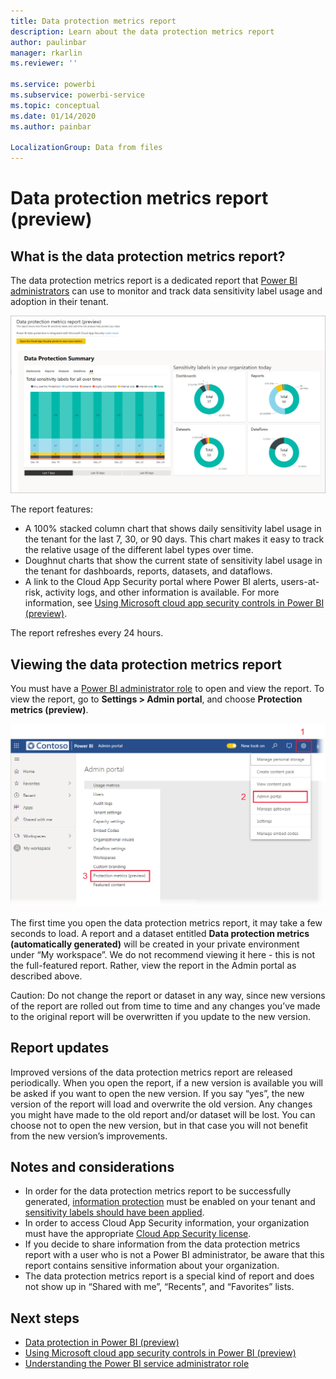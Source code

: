 ```yaml
---
title: Data protection metrics report
description: Learn about the data protection metrics report
author: paulinbar
manager: rkarlin
ms.reviewer: ''

ms.service: powerbi
ms.subservice: powerbi-service
ms.topic: conceptual
ms.date: 01/14/2020
ms.author: painbar

LocalizationGroup: Data from files
---
```

# Data protection metrics report (preview)

## What is the data protection metrics report?
The data protection metrics report is a dedicated report that [Power BI administrators](../service-admin-role.md) can use to  monitor and track data sensitivity label usage and adoption in their tenant.

![Data protection metrics report](./media/service-security-data-protection-metrics-report/protection-metrics-seven-days-1.png)
 
The report features:
* A 100% stacked column chart that shows daily sensitivity label usage in the tenant for the last 7, 30, or 90 days. This chart makes it easy to track the relative usage of the different label types over time.
* Doughnut charts that show the current state of sensitivity label usage in the tenant for dashboards, reports, datasets, and dataflows.
* A link to the Cloud App Security portal where Power BI alerts, users-at-risk, activity logs, and other information is available. For more information, see [Using Microsoft cloud app security controls in Power BI (preview)](./service-security-using-microsoft-cloud-app-security-controls.md).

The report refreshes every 24 hours.

## Viewing the data protection metrics report

You must have a [Power BI administrator role](../service-admin-role.md) to open and view the report.
To view the report, go to **Settings > Admin portal**, and choose **Protection metrics (preview)**.

![protection metrics admin portal](./media/service-security-data-protection-metrics-report/protection-metrics-admin-portal.png)
 
 
The first time you open the data protection metrics report, it may take a few seconds to load. A report and a dataset entitled **Data protection metrics (automatically generated)** will be created in your private environment under “My workspace”. We do not recommend viewing it here - this is not the full-featured report. Rather, view the report in the Admin portal as described above.

Caution: Do not change the report or dataset in any way, since new versions of the report are rolled out from time to time and any changes you’ve made to the original report will be overwritten if you update to the new version.

## Report updates

Improved versions of the data protection metrics report are released periodically. When you open the report, if a new version is available you will be asked if you want to open the new version. If you say “yes”, the new version of the report will load and overwrite the old version. Any changes you might have made to the old report and/or dataset will be lost. You can choose not to open the new version, but in that case you will not benefit from the new version’s improvements. 
## Notes and considerations
* In order for the data protection metrics report to be successfully generated, [information protection](./service-security-enable-data-sensitivity-labels.md) must be enabled on your tenant and [sensitivity labels should have been applied](../designer/service-security-apply-data-sensitivity-labels.md). 
* In order to access Cloud App Security information, your organization must have the appropriate [Cloud App Security license](https://docs.microsoft.com/power-bi/admin/service-security-using-microsoft-cloud-app-security-controls#microsoft-cloud-app-security-licensing).
* If you decide to share information from the data protection metrics report with a user who is not a Power BI administrator, be aware that this report contains sensitive information about your organization.
* The data protection metrics report is a special kind of report and does not show up in “Shared with me”, “Recents”, and “Favorites” lists.
## Next steps
* [Data protection in Power BI (preview)](./service-security-data-protection-overview.md)
* [Using Microsoft cloud app security controls in Power BI (preview)](./service-security-using-microsoft-cloud-app-security-controls.md)
* [Understanding the Power BI service administrator role](../service-admin-role.md)
